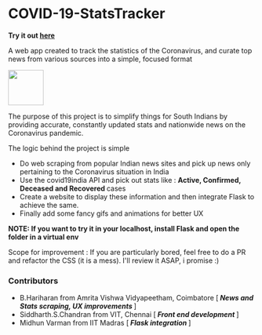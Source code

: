 # COVID-19-StatsTracker
<strong> Try it out <a href="https://covid-tracker101.herokuapp.com/index.html" target="_blank">here</a> </strong>
<p>A web app created to track the statistics of the Coronavirus, and curate top news from various sources into a simple, focused format<p>
<img src="https://www.coronatracker.com/_nuxt/img/262cfac.png" width="72" height="72">

<p> The purpose of this project is to simplify things for South Indians by providing accurate, constantly updated stats and nationwide news on the Coronavirus pandemic. </p>
<p> The logic behind the project is simple <p>
<ul>
<li> Do web scraping from popular Indian news sites and pick up news only pertaining to the Coronavirus situation in India
<li> Use the covid19india API and pick out stats like : <strong> Active, Confirmed, Deceased and Recovered </strong> cases
<li> Create a website to display these information and then integrate Flask to achieve the same.
<li> Finally add some fancy gifs and animations for better UX
</ul>

<strong> NOTE: If you want to try it in your localhost, install Flask and open the folder in a virtual env </strong>

<p> Scope for improvement : If you are particularly bored, feel free to do a PR and refactor the CSS (it is a mess). I'll review it ASAP, i promise :) </p>

<h3> Contributors </h3>
<ul>
<li> B.Hariharan from Amrita Vishwa Vidyapeetham, Coimbatore [<strong><em> News and Stats scraping, UX improvements </em></strong>]
<li> Siddharth.S.Chandran from VIT, Chennai [<strong><em> Front end development </em></strong>]
<li> Midhun Varman from IIT Madras [<strong><em> Flask integration </em></strong>]
</ul>
